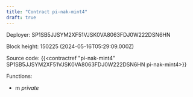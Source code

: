 ```yaml
---
title: "Contract pi-nak-mint4"
draft: true
---
```

Deployer: SP1SB5JJSYM2XF51VJSK0VA8063FDJ0W222DSN6HN


 



Block height: 150225 (2024-05-16T05:29:09.000Z)

Source code: {{<contractref "pi-nak-mint4" SP1SB5JJSYM2XF51VJSK0VA8063FDJ0W222DSN6HN pi-nak-mint4>}}

Functions:

* m _private_
